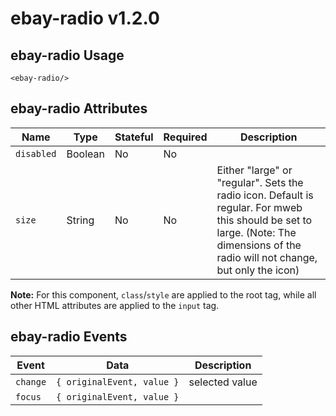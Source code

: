 # ebay-radio v1.2.0

## ebay-radio Usage

```marko
<ebay-radio/>
```

## ebay-radio Attributes

Name | Type | Stateful | Required | Description
--- | --- | --- | --- | ---
`disabled` | Boolean | No | No |
`size` | String | No | No | Either "large" or "regular". Sets the radio icon. Default is regular. For mweb this should be set to large. (Note: The dimensions of the radio will not change, but only the icon)

**Note:** For this component, `class`/`style` are applied to the root tag, while all other HTML attributes are applied to the `input` tag.

## ebay-radio Events

Event | Data | Description
--- | --- | --
`change` | `{ originalEvent, value }` | selected value
`focus` | `{ originalEvent, value }` |
